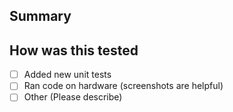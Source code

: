 ## Summary

## How was this tested
- [ ] Added new unit tests
- [ ] Ran code on hardware (screenshots are helpful)
- [ ] Other (Please describe)
